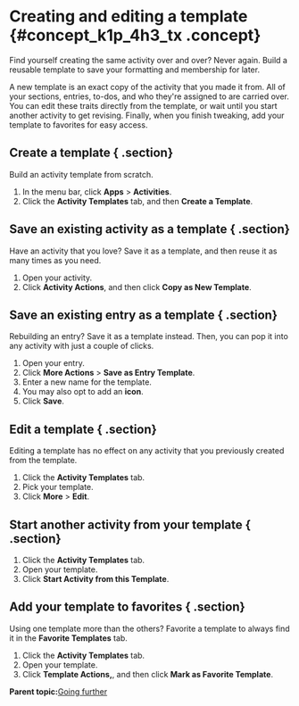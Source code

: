 # Creating and editing a template {#concept_k1p_4h3_tx .concept}

Find yourself creating the same activity over and over? Never again. Build a reusable template to save your formatting and membership for later.

A new template is an exact copy of the activity that you made it from. All of your sections, entries, to-dos, and who they're assigned to are carried over. You can edit these traits directly from the template, or wait until you start another activity to get revising. Finally, when you finish tweaking, add your template to favorites for easy access.

## Create a template { .section}

Build an activity template from scratch.

1.  In the menu bar, click **Apps** \> **Activities**.
2.  Click the **Activity Templates** tab, and then **Create a Template**.

## Save an existing activity as a template { .section}

Have an activity that you love? Save it as a template, and then reuse it as many times as you need.

1.  Open your activity.
2.  Click **Activity Actions**, and then click **Copy as New Template**.

## Save an existing entry as a template { .section}

Rebuilding an entry? Save it as a template instead. Then, you can pop it into any activity with just a couple of clicks.

1.  Open your entry.
2.  Click **More Actions** \> **Save as Entry Template**.
3.  Enter a new name for the template.
4.  You may also opt to add an **icon**.
5.  Click **Save**.

## Edit a template { .section}

Editing a template has no effect on any activity that you previously created from the template.

1.  Click the **Activity Templates** tab.
2.  Pick your template.
3.  Click **More** \> **Edit**.

## Start another activity from your template { .section}

1.  Click the **Activity Templates** tab.
2.  Open your template.
3.  Click **Start Activity from this Template**.

## Add your template to favorites { .section}

Using one template more than the others? Favorite a template to always find it in the **Favorite Templates** tab.

1.  Click the **Activity Templates** tab.
2.  Open your template.
3.  Click **Template Actions,**, and then click **Mark as Favorite Template**.

**Parent topic:**[Going further](../activities/c_get_further.md)

